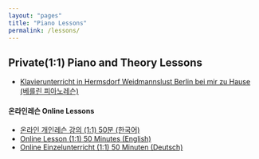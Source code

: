 ```yaml
---
layout: "pages"
title: "Piano Lessons"
permalink: /lessons/
---
```


## Private(1:1) Piano and Theory Lessons

- <a href="/lessons/onlinelesson-vorort"> 
  Klavierunterricht in Hermsdorf Weidmannslust Berlin bei mir zu Hause (베를린 피아노레슨)</a>


#### 온라인레슨 Online Lessons
  
 - <a href="/lessons/onlinelesson-korean"> 온라인 개인레슨 강의 (1:1)  50분 (한국어)</a>
 - <a href="/lessons/onlinelesson-eng">Online Lesson (1:1) 50 Minutes (English)</a>
 - <a href="/lessons/onlinelesson-deutsch">Online Einzelunterricht (1:1) 50 Minuten (Deutsch)</a>
 
